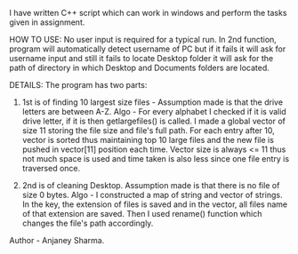 I have written C++ script which can work in windows and perform the tasks given in assignment.

HOW TO USE:
No user input is required for a typical run.
In 2nd function, program will automatically detect username of PC but if it fails it will ask for username input and still it fails to locate Desktop folder it will ask for the path of directory in which Desktop and Documents folders are located.

DETAILS:
The program has two parts:
1. 1st is of finding 10 largest size files - 
	Assumption made is that the drive letters are between A-Z.
	Algo - For every alphabet I checked if it is valid drive letter, if it is then getlargefiles() is called.
		   I made a global vector of size 11 storing the file size and file's full path.
		   For each entry after 10, vector is sorted thus maintaining top 10 large files and the new file is pushed in vector[11] position each time. Vector size is always <= 11 thus not much space is used and time taken is also less since one file entry is traversed once.

2. 2nd is of cleaning Desktop.
	Assumption made is that there is no file of size 0 bytes.
	Algo - I constructed a map of string and vector of strings. In the key, the extension of files is saved   and in the vector, all files name of that extension are saved. Then I used rename() function which changes the file's path accordingly.
	
	
Author - Anjaney Sharma.
			
